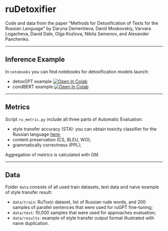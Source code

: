 # ruDetoxifier

Code and data from the paper "Methods for Detoxification of Texts for the Russian Language" by Daryna Dementieva, Daniil Moskovskiy, Varvara Logacheva, David Dale,
Olga Kozlova, Nikita Semenov, and Alexander Panchenko.

***

## Inference Example
In `notebooks` you can find notebooks for detoxification models launch:
- detoxGPT example [![Open In Colab](https://colab.research.google.com/assets/colab-badge.svg)](https://colab.research.google.com/drive/1mc4Gn0bhFtACpqqFnzuz2L5NeTR8HXdP?usp=sharing)
- condBERT example [![Open In Colab](https://colab.research.google.com/assets/colab-badge.svg)](https://colab.research.google.com/drive/1yOL-GO22P5vEPxYQ_Wv-A0hvv3XJUw-r?usp=sharing)

***

## Metrics

Script `ru_metric.py` include all three parts of Automatic Evaluation:
- style transfer accuracy (STA): you can obtain toxicity classifier for the Russian language [here](https://drive.google.com/file/d/1hP820N3FddHJPSxM1BxMxV2N_NDfpjgo/view?usp=sharing);
- content preservation (CS, BLEU, WO);
- grammatically correctness (PPL);

Aggregation of metrics is calculated with GM.

***

## Data

Folder `data` consists of all used train datasets, test data and naive example of style transfer result:
- `data/train`: RuToxic dataset, list of Russian rude words, and 200 samples of parallel sentences that were used for ruGPT fine-tuning;
- `data/test`: 10,000 samples that were used for approaches evaluation;
- `data/results`: example of style transfer output format illustrated with naive duplication.
